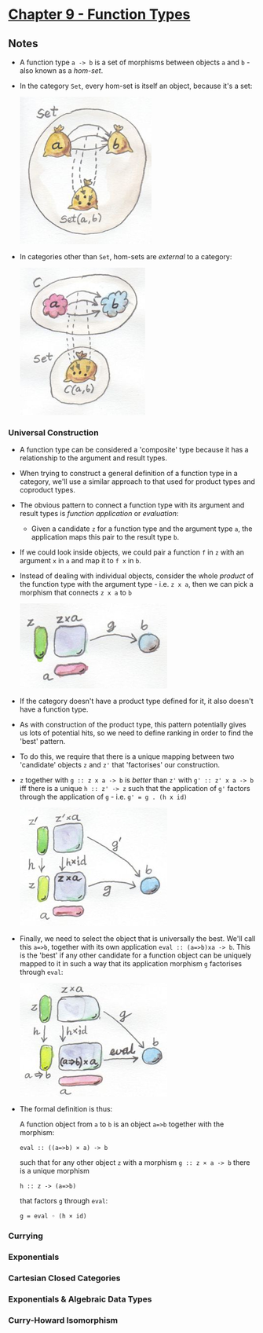 # [Chapter 9 - Function Types](https://bartoszmilewski.com/2015/03/13/function-types)

## Notes

- A function type `a -> b` is a set of morphisms between objects `a` and `b` -
  also known as a _hom-set_.

- In the category `Set`, every hom-set is itself an object, because it's a set:

  ![Hom-set in Set is a set](images/set-hom-set.jpg)

- In categories other than `Set`, hom-sets are _external_ to a category:

  ![Hom-set in C is external](images/hom-set.jpg)


### Universal Construction

- A function type can be considered a 'composite' type because it has a
  relationship to the argument and result types.

- When trying to construct a general definition of a function type in a
  category, we'll use a similar approach to that used for product types and
  coproduct types.

- The obvious pattern to connect a function type with its argument and result
  types is _function application_ or _evaluation_:
    - Given a candidate `z` for a function type and the argument type `a`, the
      application maps this pair to the result type `b`.

- If we could look inside objects, we could pair a function `f` in `z` with an
  argument `x` in `a` and map it to `f x` in `b`.

- Instead of dealing with individual objects, consider the whole _product_ of
  the function type with the argument type - i.e. `z x a`, then we can pick a
  morphism that connects `z x a` to `b`

  ![Function pattern](images/function-pattern.jpg)

- If the category doesn't have a product type defined for it, it also doesn't
  have a function type.

- As with construction of the product type, this pattern potentially gives us
  lots of potential hits, so we need to define ranking in order to find the
  'best' pattern.

- To do this, we require that there is a unique mapping between two 'candidate'
  objects `z` and `z'` that 'factorises' our construction.

- `z` together with `g :: z x a -> b` is _better_ than `z'` with `g' :: z' x a
  -> b` iff there is a unique `h :: z' -> z` such that the application of `g'`
  factors through the application of `g` - i.e. `g' = g . (h x id)`

  ![Function ranking](images/function-ranking.jpg)

- Finally, we need to select the object that is universally the best.  We'll
  call this `a=>b`, together with its own application `eval :: (a=>b)xa -> b`.
  This is the 'best' if any other candidate for a function object can be
  uniquely mapped to it in such a way that its application morphism `g`
  factorises through `eval`:

  ![Universal Function Object](images/universal-function-object.jpg)

- The formal definition is thus:

  A function object from `a` to `b` is an object `a=>b` together with the
  morphism:
  ```
  eval :: ((a=>b) × a) -> b
  ```
  such that for any other object `z` with a morphism `g :: z × a -> b` there is
  a unique morphism
  ```
  h :: z -> (a=>b)
  ```
  that factors `g` through `eval`:
  ```
  g = eval ◦ (h × id)
  ```



### Currying

### Exponentials

### Cartesian Closed Categories

### Exponentials & Algebraic Data Types

### Curry-Howard Isomorphism


